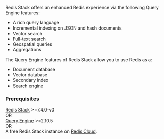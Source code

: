 Redis Stack offers an enhanced Redis experience via the following Query Engine features:

- A rich query language
- Incremental indexing on JSON and hash documents
- Vector search
- Full-text search
- Geospatial queries
- Aggregations

The Query Engine features of Redis Stack allow you to use Redis as a:

- Document database
- Vector database
- Secondary index
- Search engine

### Prerequisites

[Redis Stack](https://redis.io/download?utm_source=redisinsight&utm_medium=main&utm_campaign=tutorials) >=7.4.0-v0 \
OR \
[Query Engine](https://github.com/RediSearch/RediSearch/) >=2.10.5 \
OR \
A free Redis Stack instance on [Redis Cloud](https://redis.com/try-free/?utm_source=redis\&utm_medium=app\&utm_campaign=redisinsight_vecsim_guide "Redis Cloud").
